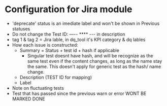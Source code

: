 # Configuration for Jira module

- 'deprecate' status is an imediate label and won't be shown in Previous statuses
- Do not change the Test ID: —-- **** --- in description
- tag 1 & tag 2 = Jira lable, in dq_tool it's KPI category & dq lables
- How each issue is constructed:
    - Summary = Status + test id + hash if applicable
        - Singular test doesnt have hash, and will be recognize as the same test even if the content changes, as long as the name stay the same. This doesn't apply for generic test as the hash/ name change.
    - Description (TEST ID for mapping)
    - Label
- Note on fluctuating tests
- Test that has passed since the previous warn or error WONT BE MARKED DONE
